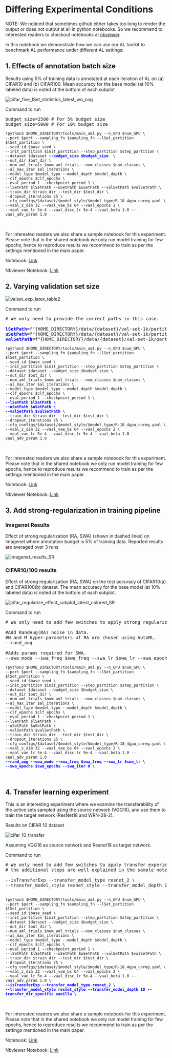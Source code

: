 # Differing Experimental Conditions

NOTE: We noticed that sometimes github either takes too long to render the output or does not output at all in python notebooks. 
So we recommend to interested readers to checkout notebooks at [nbviewer](https://nbviewer.org/).

In this notebook we demonstrate how we can use our AL toolkit to benchmark AL performance under different AL settings:

## 1. Effects of annotation batch size

Results using 5% of training data is annotated at each iteration of AL on (a) CIFAR10 and (b) CIFAR100. Mean accuracy for the base model (at 10% labeled data) is noted at the bottom of each subplot

<img src="../paper_images/cifar_budgetsize_subplot_latest_wo_cog.png" alt="cifar_five_lSet_statistics_latest_wo_cog"/>

Command to run
<pre>
budget_size=2500 # For 5% budget size
budget_size=5000 # For 10% budget size
<code>
!python3 $HOME_DIRECTORY/tools/main_aml.py --n_GPU $num_GPU \
--port $port --sampling_fn $sampling_fn --lSet_partition $lSet_partition \
--seed_id $base_seed \
--init_partition $init_partition --step_partition $step_partition \
--dataset $dataset <b style="color:blue">--budget_size $budget_size </b> \
--out_dir $out_dir \
--num_aml_trials $num_aml_trials --num_classes $num_classes \
--al_max_iter $al_iterations \
--model_type $model_type --model_depth $model_depth \
--clf_epochs $clf_epochs \
--eval_period 1 --checkpoint_period 1 \
--lSetPath $lSetPath --uSetPath $uSetPath --valSetPath $valSetPath \
--train_dir $train_dir --test_dir $test_dir \
--dropout_iterations 25 \
--cfg configs/$dataset/$model_style/$model_type/R-18_4gpu_unreg.yaml \
--vaal_z_dim 32 --vaal_vae_bs 64 --vaal_epochs 2 \
--vaal_vae_lr 5e-4 --vaal_disc_lr 5e-4 --vaal_beta 1.0 --vaal_adv_param 1.0 
</code>

</pre>

For interested readers we also share a sample notebook for this experiment. Please note that in the shared notebook we only run model training for few epochs, 
hence to reproduce results we recommend to train as per the settings mentioned in the main paper. 

Notebook: [Link](../notebooks/budgetsize_exp.ipynb)

Nbviewer Notebook: [Link](https://nbviewer.org/github/PrateekMunjal/TorchAL/blob/master/notebooks/budgetsize_exp.ipynb)


## 2. Varying validation set size

<img src="../paper_images/valset_exp_latex_table2.png" alt="valset_exp_latex_table2">

Command to run
<pre>
# We only need to provide the correct paths in this case.

<b style="color:blue">lSetPath</b>=f"{HOME_DIRECTORY}/data/{dataset}/val-set-1k/partition_{lSet_partition}/lSet_{dataset}.npy"
<b style="color:blue">uSetPath</b>=f"{HOME_DIRECTORY}/data/{dataset}/val-set-1k/partition_{lSet_partition}/uSet_{dataset}.npy"
<b style="color:blue">valSetPath</b>=f"{HOME_DIRECTORY}/data/{dataset}/val-set-1k/partition_{lSet_partition}/valSet_{dataset}.npy" 
<code>
!python3 $HOME_DIRECTORY/tools/main_aml.py --n_GPU $num_GPU \
--port $port --sampling_fn $sampling_fn --lSet_partition $lSet_partition \
--seed_id $base_seed \
--init_partition $init_partition --step_partition $step_partition \
--dataset $dataset --budget_size $budget_size \
--out_dir $out_dir \
--num_aml_trials $num_aml_trials --num_classes $num_classes \
--al_max_iter $al_iterations \
--model_type $model_type --model_depth $model_depth \
--clf_epochs $clf_epochs \
--eval_period 1 --checkpoint_period 1 \
<b style="color:blue">--lSetPath $lSetPath \
--uSetPath $uSetPath \
--valSetPath $valSetPath \</b>
--train_dir $train_dir --test_dir $test_dir \
--dropout_iterations 25 \
--cfg configs/$dataset/$model_style/$model_type/R-18_4gpu_unreg.yaml \
--vaal_z_dim 32 --vaal_vae_bs 64 --vaal_epochs 2 \
--vaal_vae_lr 5e-4 --vaal_disc_lr 5e-4 --vaal_beta 1.0 --vaal_adv_param 1.0 
</code>

</pre>

For interested readers we also share a sample notebook for this experiment. Please note that in the shared notebook we only run model training for few epochs, 
hence to reproduce results we recommend to train as per the settings mentioned in the main paper. 

Notebook: [Link](../notebooks/valSetexp_cifar10.ipynb)

Nbviewer Notebook: [Link](https://nbviewer.org/github/PrateekMunjal/TorchAL/blob/master/notebooks/valSetexp_cifar10.ipynb)

## 3. Add strong-regularization in training pipeline

### Imagenet Results

Effect of strong regularization (RA, SWA) (shown in dashed lines) on Imagenet where annotation budget is 5% of training data. Reported results are averaged over 3 runs

<img src="../paper_images/imagenet_results_SR.png" alt="imagenet_results_SR" >

### CIFAR10/100 results

Effect of strong regularization (RA, SWA) on the test accuracy of CIFAR10(a) and CIFAR100(b) dataset. The mean accuracy for the base model (at 10% labeled data) is noted at the bottom of each subplot.

<img src="../paper_images/cifar_regularize_effect_subplot_latest_colored_SR.png" alt="cifar_regularize_effect_subplot_latest_colored_SR">

Command to run
<pre>
# We only need to add few switches to apply strong regularization

#Add RandAug(RA) noise in data.
#N and M hyper-parameters of RA are chosen using AutoML.
--rand_aug

#Adds params required for SWA.
--swa_mode --swa_freq $swa_freq --swa_lr $swa_lr --swa_epochs $swa_epochs --swa_iter 0
<code>
!python3 $HOME_DIRECTORY/tools/main_aml.py --n_GPU $num_GPU \
--port $port --sampling_fn $sampling_fn --lSet_partition $lSet_partition \
--seed_id $base_seed \
--init_partition $init_partition --step_partition $step_partition \
--dataset $dataset --budget_size $budget_size \
--out_dir $out_dir \
--num_aml_trials $num_aml_trials --num_classes $num_classes \
--al_max_iter $al_iterations \
--model_type $model_type --model_depth $model_depth \
--clf_epochs $clf_epochs \
--eval_period 1 --checkpoint_period 1 \
--lSetPath $lSetPath \
--uSetPath $uSetPath \
--valSetPath $valSetPath \
--train_dir $train_dir --test_dir $test_dir \
--dropout_iterations 25 \
--cfg configs/$dataset/$model_style/$model_type/R-18_4gpu_unreg.yaml \
--vaal_z_dim 32 --vaal_vae_bs 64 --vaal_epochs 2 \
--vaal_vae_lr 5e-4 --vaal_disc_lr 5e-4 --vaal_beta 1.0 --vaal_adv_param 1.0 
<b style="color:blue">--rand_aug --swa_mode --swa_freq $swa_freq --swa_lr $swa_lr \
--swa_epochs $swa_epochs --swa_iter 0 \ </b>
</code>

</pre>

## 4. Transfer learning experiment

This is an interesting experiment where we examine the transferability of the active sets sampled using the 
source network (VGG16), and use them to train the target network (ResNet18 and WRN-28-2). 

Results on CIFAR 10 dataset

<img src="../paper_images/cifar_10_transfer.png" alt="cifar_10_transfer">

Assuming VGG16 as source network and Resnet18 as target network.

Command to run 
<pre>
# We only need to add few switches to apply transfer experiment with few additional steps
# the additional steps are well explained in the sample notebook below.

--isTransferExp --transfer_model_type resnet_2 \
--transfer_model_style resnet_style --transfer_model_depth 18 --transfer_dir_specific vanilla \

<code>
!python3 $HOME_DIRECTORY/tools/main_aml.py --n_GPU $num_GPU \
--port $port --sampling_fn $sampling_fn --lSet_partition $lSet_partition \
--seed_id $base_seed \
--init_partition $init_partition --step_partition $step_partition \
--dataset $dataset --budget_size $budget_size \
--out_dir $out_dir \
--num_aml_trials $num_aml_trials --num_classes $num_classes \
--al_max_iter $al_iterations \
--model_type $model_type --model_depth $model_depth \
--clf_epochs $clf_epochs \
--eval_period 1 --checkpoint_period 1 \
--lSetPath $lSetPath --uSetPath $uSetPath --valSetPath $valSetPath \
--train_dir $train_dir --test_dir $test_dir \
--dropout_iterations 25 \
--cfg configs/$dataset/$model_style/$model_type/R-18_4gpu_unreg.yaml \
--vaal_z_dim 32 --vaal_vae_bs 64 --vaal_epochs 2 \
--vaal_vae_lr 5e-4 --vaal_disc_lr 5e-4 --vaal_beta 1.0 --vaal_adv_param 1.0 \
<b style="color:blue">--isTransferExp --transfer_model_type resnet_2 \
--transfer_model_style resnet_style --transfer_model_depth 18 --transfer_dir_specific vanilla \ </b>
</code>

</pre>

For interested readers we also share a sample notebook for this experiment. Please note that in the shared notebook we only run model training for few epochs, 
hence to reproduce results we recommend to train as per the settings mentioned in the main paper. 

Notebook: [Link](https://github.com/PrateekMunjal/TorchAL/blob/master/notebooks/transfer_active_sets.ipynb)

Nbviewer Notebook: [Link](https://nbviewer.org/github/PrateekMunjal/TorchAL/blob/master/notebooks/transfer_active_sets.ipynb)
